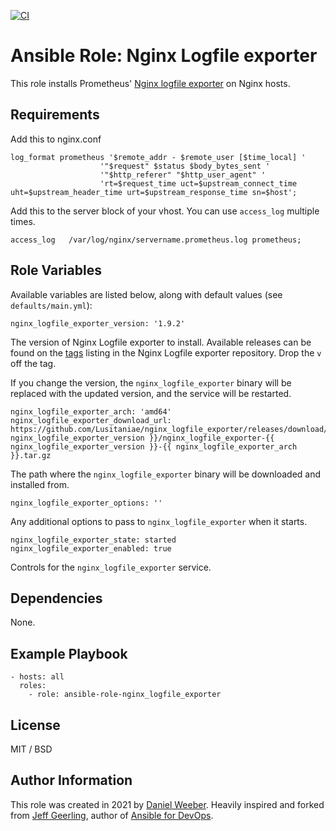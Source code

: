 [![CI](https://github.com/DanielWeeber/ansible-role-nginx_logfile_exporter/actions/workflows/release.yml/badge.svg?branch=master)](https://github.com/DanielWeeber/ansible-role-nginx_logfile_exporter/actions/workflows/release.yml)

# Ansible Role: Nginx Logfile exporter

This role installs Prometheus' [Nginx logfile exporter](https://github.com/martin-helmich/prometheus-nginxlog-exporter) on Nginx hosts.

## Requirements

Add this to nginx.conf

    log_format prometheus '$remote_addr - $remote_user [$time_local] '
                        '"$request" $status $body_bytes_sent '
                        '"$http_referer" "$http_user_agent" '
                        'rt=$request_time uct=$upstream_connect_time uht=$upstream_header_time urt=$upstream_response_time sn=$host';

Add this to the server block of your vhost. You can use `access_log` multiple times.

    access_log   /var/log/nginx/servername.prometheus.log prometheus;

## Role Variables

Available variables are listed below, along with default values (see `defaults/main.yml`):

    nginx_logfile_exporter_version: '1.9.2'

The version of Nginx Logfile exporter to install. Available releases can be found on the [tags](https://github.com/martin-helmich/prometheus-nginxlog-exporter/tags) listing in the Nginx Logfile exporter repository. Drop the `v` off the tag.

If you change the version, the `nginx_logfile_exporter` binary will be replaced with the updated version, and the service will be restarted.

    nginx_logfile_exporter_arch: 'amd64'
    nginx_logfile_exporter_download_url: https://github.com/Lusitaniae/nginx_logfile_exporter/releases/download/v{{ nginx_logfile_exporter_version }}/nginx_logfile_exporter-{{ nginx_logfile_exporter_version }}-{{ nginx_logfile_exporter_arch }}.tar.gz

The path where the `nginx_logfile_exporter` binary will be downloaded and installed from.

    nginx_logfile_exporter_options: ''

Any additional options to pass to `nginx_logfile_exporter` when it starts.

    nginx_logfile_exporter_state: started
    nginx_logfile_exporter_enabled: true

Controls for the `nginx_logfile_exporter` service.

## Dependencies

None.

## Example Playbook

    - hosts: all
      roles:
        - role: ansible-role-nginx_logfile_exporter

## License

MIT / BSD

## Author Information

This role was created in 2021 by [Daniel Weeber](https://github.com/DanielWeeber). Heavily inspired and forked from [Jeff Geerling](https://www.jeffgeerling.com/), author of [Ansible for DevOps](https://www.ansiblefordevops.com/).
